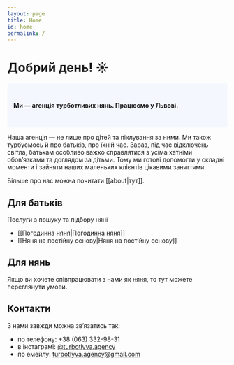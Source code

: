 ```yaml
---
layout: page
title: Home
id: home
permalink: /
---
```


# Добрий день! ☀️ 

<p style="padding: 3em 1em; background: #f5f7ff; border-radius: 4px;">
  <b>Ми — агенція турботливих нянь. Працюємо у Львові.</b> 
  
  
  Наша агенція — не лише про дітей та піклування за ними. Ми також турбуємось й про батьків, про їхній час. Зараз, під час відключень світла, батькам особливо важко справлятися з усіма хатніми обов’язками та доглядом за дітьми. Тому ми готові допомогти у складні моменти і зайняти наших маленьких клієнтів цікавими заняттями.
  
  Більше про нас можна почитати [[about|тут]]. 
</p>

## Для батьків

Послуги з пошуку та підбору няні
- [[Погодинна няня|Погодинна няня]]
- [[Няня на постійну основу|Няня на постійну основу]]

## Для нянь

Якщо ви хочете співпрацювати з нами як няня, то тут можете переглянути умови.

## Контакти

З нами завжди можна звʼязатись так:
- по телефону: +38 (063) 332-98-31
- в інстаграмі: [@turbotlyva.agency](https://www.instagram.com/turbotlyva.agency/)
- по емейлу: turbotlyva.agency@gmail.com


<style>
  .wrapper {
    max-width: 46em;
  }
</style>
